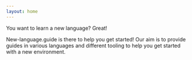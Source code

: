 ```yaml
---
layout: home
---
```


You want to learn a new language? Great!

New-language.guide is there to help you get started!
Our aim is to provide guides in various languages and different tooling to help you get started with a new environment.

